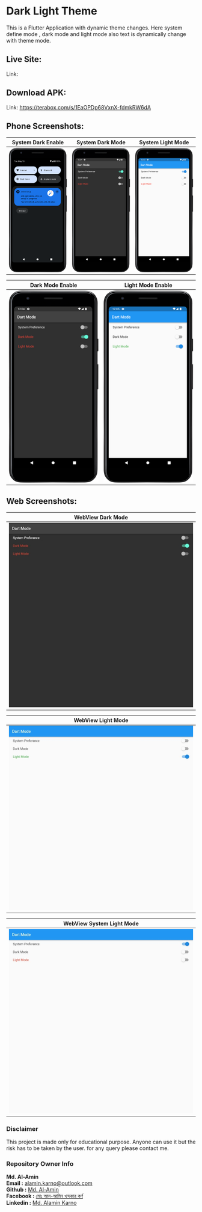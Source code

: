 # Dark Light Theme
This is a Flutter Application with dynamic theme changes. Here system define mode , dark mode and light mode also text is dynamically change with theme mode.

## Live Site:

Link: 

## Download APK:

Link: https://terabox.com/s/1EaOPDp68VxnX-fdmkRW6dA

## Phone Screenshots:

| System Dark Enable     |  System Dark Mode |  System Light Mode |
| :---:       |    :----:   | :----:   |
| <img src="screenshots/system_dark_enable.png" width="250">       |  <img src="screenshots/system_dark_mode.png" width="250">     |  <img src="screenshots/system_light_mode.png" width="250">  |

| Dark Mode Enable     |  Light Mode Enable | 
| :---:       |    :----:   |
| <img src="screenshots/dark_mode.png" width="250">       |  <img src="screenshots/light_mode.png" width="250">     | 


## Web Screenshots:


| WebView Dark Mode    |  
| :---:       |   
| <img src="screenshots/web_dark_mode.jpeg">   | 

|  WebView Light Mode |
|    :----:   | 
|  <img src="screenshots/web_light_mode.jpeg">     |

|   WebView System Light Mode |
|    :----:   |
|   <img src="screenshots/web_system_light.jpeg">     |


### Disclaimer
This project is made only for educational purpose. Anyone can use it but the risk has to be taken by the user.
for any query please contact me.

### Repository Owner Info

__Md. Al-Amin__ <br>
__Email :__ [ alamin.karno@outlook.com ](mailto:alamin.karno@outlook.com) <br>
__Github :__ [Md. Al-Amin](https://github.com/karno786)<br>
__Facebook :__ [মোঃ আল-আমিন খন্দকার কর্ণ](https://facebook.com/alamin.kanro786) <br>
__Linkedin :__ [Md. Alamin Karno](https://www.linkedin.com/in/alaminkarno/)
<br>
<br>
